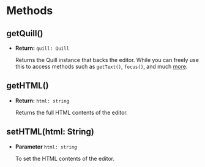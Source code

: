 # Methods

## getQuill()

- **Return:** `quill: Quill`

  Returns the Quill instance that backs the editor. While you can freely use this to access methods such as `getText()`, `focus()`, and much [more](https://quilljs.com/docs/api/).

## getHTML()
  
- **Return:** `html: string`

  Returns the full HTML contents of the editor.

## setHTML(html: String)

- **Parameter** `html: string`

  To set the HTML contents of the editor.